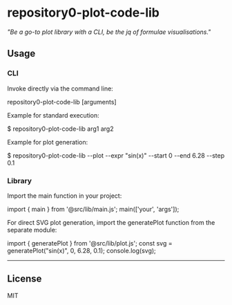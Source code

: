 # repository0-plot-code-lib

_"Be a go-to plot library with a CLI, be the jq of formulae visualisations."_

## Usage

### CLI

Invoke directly via the command line:

  repository0-plot-code-lib [arguments]

Example for standard execution:

  $ repository0-plot-code-lib arg1 arg2

Example for plot generation:

  $ repository0-plot-code-lib --plot --expr "sin(x)" --start 0 --end 6.28 --step 0.1

### Library

Import the main function in your project:

  import { main } from '@src/lib/main.js';
  main(['your', 'args']);

For direct SVG plot generation, import the generatePlot function from the separate module:

  import { generatePlot } from '@src/lib/plot.js';
  const svg = generatePlot("sin(x)", 0, 6.28, 0.1);
  console.log(svg);

---

## License

MIT

